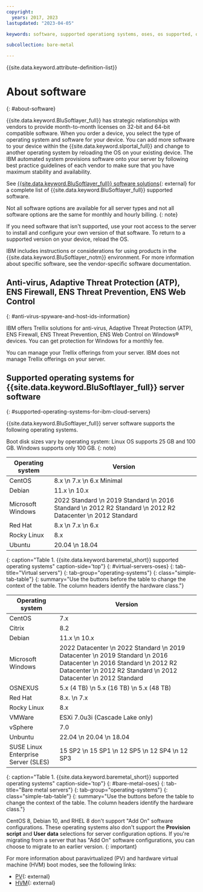 ```yaml
---
copyright:
  years: 2017, 2023
lastupdated: "2023-04-05"

keywords: software, supported operationg systems, oses, os supported, operating system support, classic os, classic operating system

subcollection: bare-metal

---
```


{{site.data.keyword.attribute-definition-list}}

# About software
{: #about-software}

{{site.data.keyword.BluSoftlayer_full}} has strategic relationships with vendors to provide month-to-month licenses on 32-bit and 64-bit compatible software. When you order a device, you select the type of operating system and software for your device. You can add more software to your device within the {{site.data.keyword.slportal_full}} and change to another operating system by reloading the OS on your existing device. The IBM automated system provisions software onto your server by following best practice guidelines of each vendor to make sure that you have maximum stability and availability.

See [{{site.data.keyword.BluSoftlayer_full}} software solutions](https://cloud.ibm.com/catalog#software){: external} for a complete list of {{site.data.keyword.BluSoftlayer_full}} supported software.

Not all software options are available for all server types and not all software options are the same for monthly and hourly billing.
{: note}

If you need software that isn't supported, use your root access to the server to install and configure your own version of that software. To return to a supported version on your device, reload the OS.

IBM includes instructions or considerations for using products in the {{site.data.keyword.BluSoftlayer_notm}} environment. For more information about specific software, see the vendor-specific software documentation.

## Anti-virus, Adaptive Threat Protection (ATP), ENS Firewall, ENS Threat Prevention, ENS Web Control
{: #anti-virus-spyware-and-host-ids-information}

IBM offers Trellix solutions for anti-virus, Adaptive Threat Protection (ATP), ENS Firewall, ENS Threat Prevention, ENS Web Control on Windows&reg; devices. You can get protection for Windows for a monthly fee.

You can manage your Trellix offerings from your server. IBM does not manage Trellix offerings on your server.

## Supported operating systems for {{site.data.keyword.BluSoftlayer_full}} server software
{: #supported-operating-systems-for-ibm-cloud-servers}

{{site.data.keyword.BluSoftlayer_full}} server software supports the following operating systems. 

Boot disk sizes vary by operating system: Linux OS supports 25 GB and 100 GB. Windows supports only 100 GB.
{: note}

| Operating system | Version |
| --- | --- |
| CentOS | 8.x  \n 7.x  \n 6.x Minimal |
| Debian | 11.x  \n 10.x |
| Microsoft Windows | 2022 Standard  \n 2019 Standard  \n 2016 Standard  \n 2012 R2 Standard  \n 2012 R2 Datacenter  \n 2012 Standard |
| Red Hat | 8.x  \n 7.x  \n 6.x |
| Rocky Linux | 8.x |
| Ubuntu | 20.04  \n 18.04 |
{: caption="Table 1. {{site.data.keyword.baremetal_short}} supported operating systems" caption-side='top"}
{: #virtual-servers-oses}
{: tab-title="Virtual servers"}
{: tab-group="operating-systems"}
{: class="simple-tab-table"}
{: summary="Use the buttons before the table to change the context of the table. The column headers identify the hardware class."}

| Operating system | Version |
| --- | --- | 
| CentOS | 7.x |
| Citrix | 8.2 | 
| Debian | 11.x  \n 10.x |
| Microsoft Windows | 2022 Datacenter  \n 2022 Standard  \n 2019 Datacenter  \n 2019 Standard  \n 2016 Datacenter  \n 2016 Standard  \n 2012 R2 Datacenter  \n 2012 R2 Standard  \n 2012 Datacenter  \n 2012 Standard |
| OSNEXUS | 5.x (4 TB)  \n 5.x (16 TB)  \n 5.x (48 TB) |
| Red Hat | 8.x. \n 7.x |
| Rocky Linux | 8.x |
| VMWare | ESXi 7.0u3i (Cascade Lake only) | 7.0 Update 2  \n 7.0 Update 1. \n 6.7 Update 3  \n 6.5 Update 3  \n 6.5 Update 2 |
| vSphere | 7.0 |
| Unbuntu | 22.04  \n 20.04  \n 18.04 |
| SUSE Linux Enterprise Server (SLES) | 15 SP2  \n 15 SP1  \n 12 SP5  \n 12 SP4  \n 12 SP3 | 
{: caption="Table 1. {{site.data.keyword.baremetal_short}} supported operating systems" caption-side='top"}
{: #bare-metal-oses}
{: tab-title="Bare metal servers"}
{: tab-group="operating-systems"}
{: class="simple-tab-table"}
{: summary="Use the buttons before the table to change the context of the table. The column headers identify the hardware class."}

CentOS 8, Debian 10, and RHEL 8 don't support "Add On" software configurations. These operating systems also don't support the **Provision script** and **User data** selections for server configuration options. If you're migrating from a server that has "Add On" software configurations, you can choose to migrate to an earlier version.
{: important}

For more information about paravirtualized (PV) and hardware virtual machine (HVM) boot modes, see the following links:
* [PV](/docs/overview?topic=overview-glossary#x9736806){: external}
* [HVM](/docs/overview?topic=overview-glossary#x9736811){: external}
